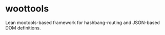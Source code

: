 woottools
=========

Lean mootools-based framework for hashbang-routing and JSON-based DOM definitions.
